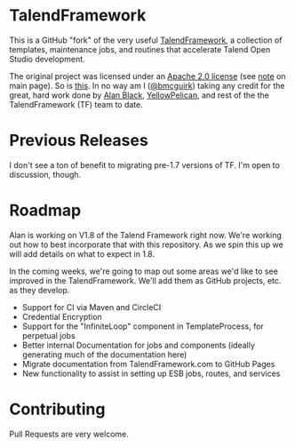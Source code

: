 # TalendFramework
This is a GitHub "fork" of the very useful [TalendFramework](http://talendframework.com/), a collection of templates, maintenance jobs, and routines that accelerate Talend Open Studio development.

The original project was licensed under an [Apache 2.0 license](https://www.apache.org/licenses/LICENSE-2.0) (see [note](http://talendframework.com/) on main page). So is [this](LICENSE). In no way am I ([@bmcguirk](https://github.com/bmcguirk)) taking any credit for the great, hard work done by [Alan Black](https://www.linkedin.com/in/alanblack/), [YellowPelican](http://yellowpelican.co.uk/), and rest of the the TalendFramework (TF) team to date. 

# Previous Releases
I don't see a ton of benefit to migrating pre-1.7 versions of TF. I'm open to discussion, though. 

# Roadmap
Alan is working on V1.8 of the Talend Framework right now. We're working out how to best incorporate that with this repository. As we spin this up we will add details on what to expect in 1.8. 

In the coming weeks, we're going to map out some areas we'd like to see improved in the TalendFramework. We'll add them as GitHub projects, etc. as they develop. 

- Support for CI via Maven and CircleCI
- Credential Encryption
- Support for the "InfiniteLoop" component in TemplateProcess, for perpetual jobs
- Better internal Documentation for jobs and components (ideally generating much of the documentation here)
- Migrate documentation from TalendFramework.com to GitHub Pages
- New functionality to assist in setting up ESB jobs, routes, and services

# Contributing
Pull Requests are very welcome.